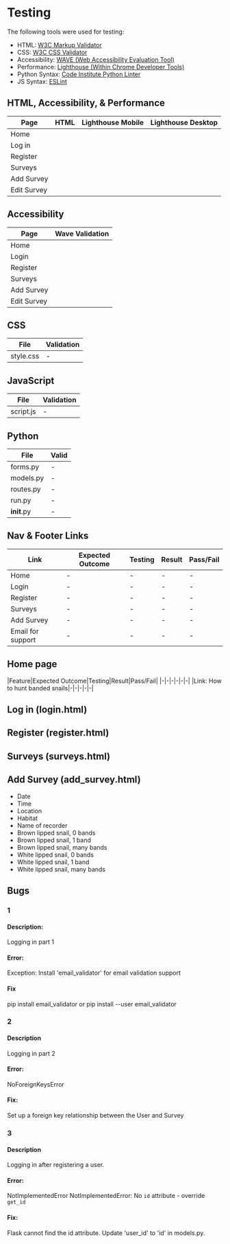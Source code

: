 # Testing

The following tools were used for testing:

- HTML: [W3C Markup Validator](https://validator.w3.org/)
- CSS: [W3C CSS Validator](https://jigsaw.w3.org/css-validator/)
- Accessibility: [WAVE (Web Accessibility Evaluation Tool)](https://wave.webaim.org/)
- Performance: [Lighthouse (Within Chrome Developer Tools)](https://developer.chrome.com/docs/lighthouse/overview/)
- Python Syntax: [Code Institute Python Linter](https://pep8ci.herokuapp.com/)
- JS Syntax: [ESLint](https://eslint.org/)

## HTML, Accessibility, & Performance
|Page|HTML|Lighthouse Mobile|Lighthouse Desktop|
|-|-|-|-|
|Home||||
|Log in||||
|Register||||
|Surveys||||
|Add Survey||||
|Edit Survey||||

## Accessibility
|Page|Wave Validation|
|-|-|
|Home||
|Login||
|Register||
|Surveys||
|Add Survey||
|Edit Survey||

## CSS
|File|Validation|
|-|-|
|style.css|-|

## JavaScript
|File|Validation|
|-|-|
|script.js|-|

## Python
|File|Valid|
|-|-|
|forms.py|-|
|models.py|-|
|routes.py|-|
|run.py|-|
|__init__.py|-|

## Nav & Footer Links
|Link|Expected Outcome|Testing|Result|Pass/Fail|
|-|-|-|-|-|
|Home|-|-|-|-|
|Login|-|-|-|-|
|Register|-|-|-|-|
|Surveys|-|-|-|-|
|Add Survey|-|-|-|-|
|Email for support|-|-|-|-|

## Home page
|Feature|Expected Outcome|Testing|Result|Pass/Fail|
|-|-|-|-|-|-|
|Link: How to hunt banded snails|-|-|-|-|-|

## Log in (login.html)
## Register (register.html)
## Surveys (surveys.html)
## Add Survey (add_survey.html)
- Date
- Time
- Location
- Habitat
- Name of recorder
- Brown lipped snail, 0 bands
- Brown lipped snail, 1 band
- Brown lipped snail, many bands
- White lipped snail, 0 bands
- White lipped snail, 1 band
- White lipped snail, many bands

## Bugs
### 1
#### Description:
Logging in part 1
#### Error:
Exception: Install 'email_validator' for email validation support
#### Fix
pip install email_validator
or
pip install --user email_validator

### 2
#### Description
Logging in part 2
#### Error:
NoForeignKeysError
#### Fix:
Set up a foreign key relationship between the User and Survey

### 3
#### Description
Logging in after registering a user.
#### Error:
NotImplementedError
NotImplementedError: No `id` attribute - override `get_id`
#### Fix:
Flask cannot find the id attribute. Update 'user_id' to 'id' in models.py.